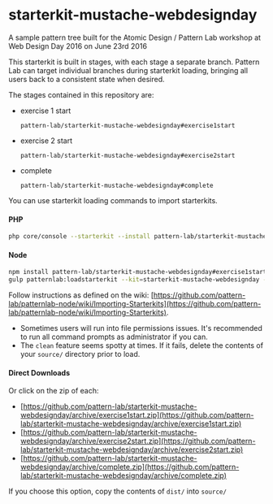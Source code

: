 # starterkit-mustache-webdesignday

A sample pattern tree built for the Atomic Design / Pattern Lab workshop at Web Design Day 2016 on June 23rd 2016

This starterkit is built in stages, with each stage a separate branch. Pattern Lab can target individual branches during starterkit loading, bringing all users back to a consistent state when desired.

The stages contained in this repository are:

* exercise 1 start
  ```
  pattern-lab/starterkit-mustache-webdesignday#exercise1start
  ```
* exercise 2 start
  ```
  pattern-lab/starterkit-mustache-webdesignday#exercise2start
  ```
* complete
  ```
  pattern-lab/starterkit-mustache-webdesignday#complete
  ```

You can use starterkit loading commands to import starterkits.

#### PHP

``` bash
php core/console --starterkit --install pattern-lab/starterkit-mustache-webdesignday#exercise1start
```

#### Node


``` bash
npm install pattern-lab/starterkit-mustache-webdesignday#exercise1start
gulp patternlab:loadstarterkit --kit=starterkit-mustache-webdesignday --clean=true
```

Follow instructions as defined on the wiki: [https://github.com/pattern-lab/patternlab-node/wiki/Importing-Starterkits](https://github.com/pattern-lab/patternlab-node/wiki/Importing-Starterkits).

* Sometimes users will run into file permissions issues. It's recommended to run all command prompts as administrator if you can.
* The `clean` feature seems spotty at times. If it fails, delete the contents of your `source/` directory prior to load.

#### Direct Downloads

Or click on the zip of each:

* [https://github.com/pattern-lab/starterkit-mustache-webdesignday/archive/exercise1start.zip](https://github.com/pattern-lab/starterkit-mustache-webdesignday/archive/exercise1start.zip)
* [https://github.com/pattern-lab/starterkit-mustache-webdesignday/archive/exercise2start.zip](https://github.com/pattern-lab/starterkit-mustache-webdesignday/archive/exercise2start.zip)
* [https://github.com/pattern-lab/starterkit-mustache-webdesignday/archive/complete.zip](https://github.com/pattern-lab/starterkit-mustache-webdesignday/archive/complete.zip)

If you choose this option, copy the contents of `dist/` into `source/`
